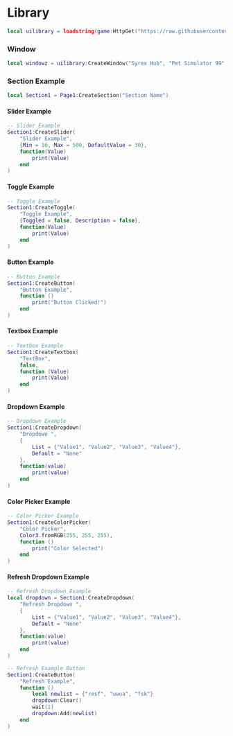 # Library 

```lua
local uilibrary = loadstring(game:HttpGet("https://raw.githubusercontent.com/Kiet1308/tvkhub/main/rac"))()
```

### Window 

```lua
local windowz = uilibrary:CreateWindow("Syrex Hub", "Pet Simulator 99", true)
```

### Section Example 

```lua
local Section1 = Page1:CreateSection("Section Name")
```

#### Slider Example
```lua
-- Slider Example
Section1:CreateSlider(
    "Slider Example", 
    {Min = 16, Max = 500, DefaultValue = 30}, 
    function(Value)
        print(Value)
    end
)
```

#### Toggle Example
```lua
-- Toggle Example
Section1:CreateToggle(
    "Toggle Example", 
    {Toggled = false, Description = false}, 
    function(Value)
        print(Value)
    end
)
```

#### Button Example
```lua
-- Button Example
Section1:CreateButton(
    "Button Example", 
    function ()
        print("Button Clicked!")
    end
)
```

#### Textbox Example
```lua
-- Textbox Example
Section1:CreateTextbox(
    "TextBox", 
    false, 
    function (Value)
        print(Value)
    end
)
```

#### Dropdown Example
```lua
-- Dropdown Example
Section1:CreateDropdown(
    "Dropdown ", 
    {
        List = {"Value1", "Value2", "Value3", "Value4"},
        Default = "None"
    }, 
    function(value)
        print(value)
    end
)
```

#### Color Picker Example
```lua
-- Color Picker Example
Section1:CreateColorPicker(
    "Color Picker", 
    Color3.fromRGB(255, 255, 255), 
    function ()
        print("Color Selected")
    end
)
```

#### Refresh Dropdown Example
```lua
-- Refresh Dropdown Example
local dropdown = Section1:CreateDropdown(
    "Refresh Dropdown ", 
    {
        List = {"Value1", "Value2", "Value3", "Value4"},
        Default = "None"
    }, 
    function(value)
        print(value)
    end
)

-- Refresh Example Button
Section1:CreateButton(
    "Refresh Example", 
    function ()
        local newlist = {"resf", "uwua", "fsk"}
        dropdown:Clear()
        wait(1)
        dropdown:Add(newlist)
    end
)
```
